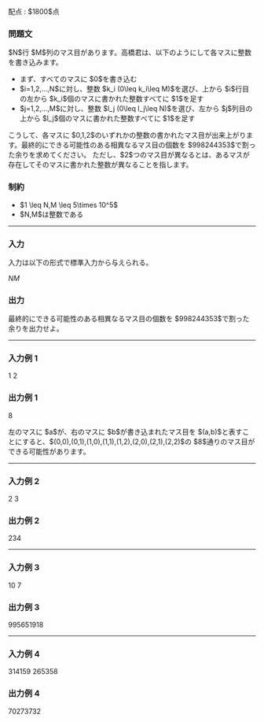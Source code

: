 
<div>

<span>

<span>

<p>
配点 : $1800$点
</p>

<div>

<section>

### **問題文**

<p>
$N$行 $M$列のマス目があります。高橋君は、以下のようにして各マスに整数を書き込みます。
</p>

<ul>

<li>
まず、すべてのマスに $0$を書き込む
</li>

<li>
$i=1,2,...,N$に対し、整数 $k_i (0\leq k_i\leq M)$を選び、上から $i$行目の左から $k_i$個のマスに書かれた整数すべてに $1$を足す
</li>

<li>
$j=1,2,...,M$に対し、整数 $l_j (0\leq l_j\leq N)$を選び、左から $j$列目の上から $l_j$個のマスに書かれた整数すべてに $1$を足す
</li>

</ul>

<p>
こうして、各マスに $0,1,2$のいずれかの整数の書かれたマス目が出来上がります。最終的にできる可能性のある相異なるマス目の個数を $998244353$で割った余りを求めてください。
ただし、$2$つのマス目が異なるとは、あるマスが存在してそのマスに書かれた整数が異なることを指します。
</p>

</section>

</div>

<div>

<section>

### **制約**

<ul>

<li>
$1 \leq N,M \leq 5\times 10^5$
</li>

<li>
$N,M$は整数である
</li>

</ul>

</section>

</div>

---

<div>

<div>

<section>

### **入力**

<p>
入力は以下の形式で標準入力から与えられる。
</p>

<div>

$N$$M$
</div>

</section>

</div>

<div>

<section>

### **出力**

<p>
最終的にできる可能性のある相異なるマス目の個数を $998244353$で割った余りを出力せよ。
</p>

</section>

</div>

</div>

---

<div>

<section>

### **入力例 1**

<div>

1 2

</div>

</section>

</div>

<div>

<section>

### **出力例 1**

<div>

8

</div>

<p>
左のマスに $a$が、右のマスに $b$が書き込まれたマス目を $(a,b)$と表すことにすると、$(0,0),(0,1),(1,0),(1,1),(1,2),(2,0),(2,1),(2,2)$の $8$通りのマス目ができる可能性があります。
</p>

</section>

</div>

---

<div>

<section>

### **入力例 2**

<div>

2 3

</div>

</section>

</div>

<div>

<section>

### **出力例 2**

<div>

234

</div>

</section>

</div>

---

<div>

<section>

### **入力例 3**

<div>

10 7

</div>

</section>

</div>

<div>

<section>

### **出力例 3**

<div>

995651918

</div>

</section>

</div>

---

<div>

<section>

### **入力例 4**

<div>

314159 265358

</div>

</section>

</div>

<div>

<section>

### **出力例 4**

<div>

70273732

</div>

</section>

</div>

</span>

</span>

</div>

